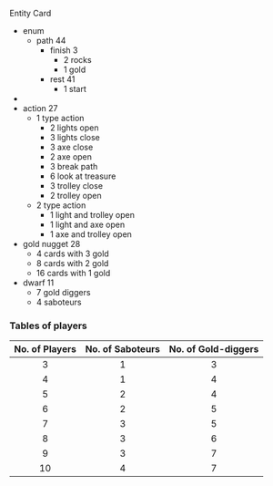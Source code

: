 Entity Card
- enum
  - path 44
    - finish 3
      - 2 rocks
      - 1 gold
    - rest 41
      - 1 start
- 
- action 27
  - 1 type action
    - 2 lights open
    - 3 lights close
    - 3 axe close
    - 2 axe open
    - 3 break path
    - 6 look at treasure
    - 3 trolley close
    - 2 trolley open
  - 2 type action
    - 1 light and trolley open
    - 1 light and axe open
    - 1 axe and trolley open
- gold nugget 28
  - 4 cards with 3 gold
  - 8 cards with 2 gold
  - 16 cards with 1 gold
- dwarf 11
  - 7 gold diggers
  - 4 saboteurs
### Tables of players
| No. of Players 	 | No. of Saboteurs 	 | No. of Gold-diggers 	 |
|:----------------:|:------------------:|:---------------------:|
| 3              	 | 1                	 | 3                   	 |
| 4              	 | 1                	 | 4                   	 |
| 5              	 | 2                	 | 4                   	 |
| 6              	 | 2                	 | 5                   	 |
| 7              	 | 3                	 | 5                   	 |
| 8              	 | 3                	 | 6                   	 |
| 9              	 | 3                	 | 7                   	 |
| 10             	 | 4                	 | 7                   	 |
